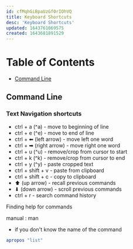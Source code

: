 ```yaml
---
id: cfMqhGiBpaUzGf0rIOhVQ
title: Keyboard Shortcuts
desc: 'Keyboard Shortcuts'
updated: 1643761069575
created: 1643681891529
---
```


# Table of Contents

- [Command Line](#command-line)

## Command Line

### Text Navigation shortcuts

- ctrl + a (^a) - move to beginning of line
- ctrl + e (^e) - move to end of line
- ctrl + ⬅ (left arrow) - move left one word
- ctrl + ➡ (right arrow) - move right one word
- ctrl + u (^u) - remove/crop from cursor to start
- ctrl + k (^k) - remove/crop from cursor to end
- ctrl + y (^y) - paste cropped text
- ctrl + shift + v - paste from clipboard
- ctrl + shift + c - copy to clipboard
- ⬆ (up arrow) - recall previous commands
- ⬇ (down arrow) - scroll previous commands
- ctrl + r - search command history

Finding help for commands

manual : man

- if you don't know the name of the command

```bash
apropos "list"
```
